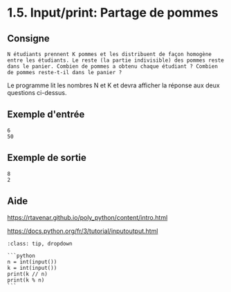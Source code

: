 # 1.5. Input/print: Partage de pommes

## Consigne

`N étudiants prennent K pommes et les distribuent de façon homogène entre les étudiants. Le reste (la partie indivisible) des pommes reste dans le panier. Combien de pommes a obtenu chaque étudiant ? Combien de pommes reste-t-il dans le panier ?`

Le programme lit les nombres N et K et devra afficher la réponse aux deux questions ci-dessus.


## Exemple d'entrée

```
6
50
```

## Exemple de sortie

```
8
2
```

## Aide

https://rtavenar.github.io/poly_python/content/intro.html

https://docs.python.org/fr/3/tutorial/inputoutput.html

<div id="pad"></div>
            <script>Pythonpad('pad', {'id': '1.5.', 'title': 'Testez votre solution ici', 'src': '# Read the numbers like this:\n# n = int(input())\n\n# Print the result with print()\n\n# Example of division, integer division and remainder:\nprint(63 / 5)\nprint(63 // 5)\nprint(63 % 5)'})</script>


````{admonition} Cliquez ici pour voir la solution
:class: tip, dropdown

```python
n = int(input())
k = int(input())
print(k // n)
print(k % n)
```
````
